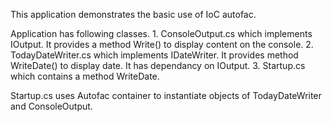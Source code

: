 This application demonstrates the basic use of IoC autofac.

Application has following classes. 1. ConsoleOutput.cs which implements IOutput. It provides a method Write() to display content on the console. 2. TodayDateWriter.cs which implements IDateWriter. It provides method WriteDate() to display date. It has dependancy on IOutput. 3. Startup.cs which contains a method WriteDate.

Startup.cs uses Autofac container to instantiate objects of TodayDateWriter and ConsoleOutput.